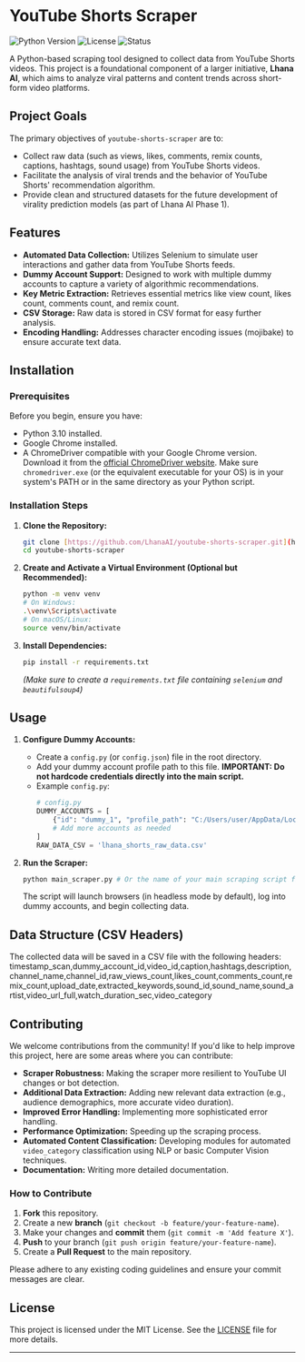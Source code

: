 # YouTube Shorts Scraper

![Python Version](https://img.shields.io/badge/Python-3.x-blue.svg)
![License](https://img.shields.io/badge/License-MIT-green.svg)
![Status](https://img.shields.io/badge/Status-Development-orange.svg)

A Python-based scraping tool designed to collect data from YouTube Shorts videos. This project is a foundational component of a larger initiative, **Lhana AI**, which aims to analyze viral patterns and content trends across short-form video platforms.

## Project Goals

The primary objectives of `youtube-shorts-scraper` are to:
- Collect raw data (such as views, likes, comments, remix counts, captions, hashtags, sound usage) from YouTube Shorts videos.
- Facilitate the analysis of viral trends and the behavior of YouTube Shorts' recommendation algorithm.
- Provide clean and structured datasets for the future development of virality prediction models (as part of Lhana AI Phase 1).

## Features

-   **Automated Data Collection:** Utilizes Selenium to simulate user interactions and gather data from YouTube Shorts feeds.
-   **Dummy Account Support:** Designed to work with multiple dummy accounts to capture a variety of algorithmic recommendations.
-   **Key Metric Extraction:** Retrieves essential metrics like view count, likes count, comments count, and remix count.
-   **CSV Storage:** Raw data is stored in CSV format for easy further analysis.
-   **Encoding Handling:** Addresses character encoding issues (mojibake) to ensure accurate text data.

## Installation

### Prerequisites

Before you begin, ensure you have:
-   Python 3.10 installed.
-   Google Chrome installed.
-   A ChromeDriver compatible with your Google Chrome version. Download it from the [official ChromeDriver website](https://chromedriver.chromium.org/downloads). Make sure `chromedriver.exe` (or the equivalent executable for your OS) is in your system's PATH or in the same directory as your Python script.

### Installation Steps

1.  **Clone the Repository:**
    ```bash
    git clone [https://github.com/LhanaAI/youtube-shorts-scraper.git](https://github.com/LhanaAI/youtube-shorts-scraper.git)
    cd youtube-shorts-scraper
    ```

2.  **Create and Activate a Virtual Environment (Optional but Recommended):**
    ```bash
    python -m venv venv
    # On Windows:
    .\venv\Scripts\activate
    # On macOS/Linux:
    source venv/bin/activate
    ```

3.  **Install Dependencies:**
    ```bash
    pip install -r requirements.txt
    ```
    *(Make sure to create a `requirements.txt` file containing `selenium` and `beautifulsoup4`)*

## Usage

1.  **Configure Dummy Accounts:**
    -   Create a `config.py` (or `config.json`) file in the root directory.
    -   Add your dummy account profile path to this file. **IMPORTANT: Do not hardcode credentials directly into the main script.**
    -   Example `config.py`:
        ```python
        # config.py
        DUMMY_ACCOUNTS = [
            {"id": "dummy_1", "profile_path": "C:/Users/user/AppData/Local/Google/Chrome/User Data/Profile 1"},
            # Add more accounts as needed
        ]
        RAW_DATA_CSV = 'lhana_shorts_raw_data.csv'
        ```

2.  **Run the Scraper:**
    ```bash
    python main_scraper.py # Or the name of your main scraping script file
    ```
    The script will launch browsers (in headless mode by default), log into dummy accounts, and begin collecting data.

## Data Structure (CSV Headers)

The collected data will be saved in a CSV file with the following headers:
timestamp_scan,dummy_account_id,video_id,caption,hashtags,description,channel_name,channel_id,raw_views_count,likes_count,comments_count,remix_count,upload_date,extracted_keywords,sound_id,sound_name,sound_artist,video_url_full,watch_duration_sec,video_category

## Contributing

We welcome contributions from the community! If you'd like to help improve this project, here are some areas where you can contribute:

-   **Scraper Robustness:** Making the scraper more resilient to YouTube UI changes or bot detection.
-   **Additional Data Extraction:** Adding new relevant data extraction (e.g., audience demographics, more accurate video duration).
-   **Improved Error Handling:** Implementing more sophisticated error handling.
-   **Performance Optimization:** Speeding up the scraping process.
-   **Automated Content Classification:** Developing modules for automated `video_category` classification using NLP or basic Computer Vision techniques.
-   **Documentation:** Writing more detailed documentation.

### How to Contribute

1.  **Fork** this repository.
2.  Create a new **branch** (`git checkout -b feature/your-feature-name`).
3.  Make your changes and **commit** them (`git commit -m 'Add feature X'`).
4.  **Push** to your branch (`git push origin feature/your-feature-name`).
5.  Create a **Pull Request** to the main repository.

Please adhere to any existing coding guidelines and ensure your commit messages are clear.

## License

This project is licensed under the MIT License. See the [LICENSE](LICENSE) file for more details.

---
